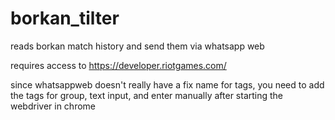# borkan_tilter
reads borkan match history and send them via whatsapp web

requires access to https://developer.riotgames.com/

since whatsappweb doesn't really have a fix name for tags, you need to add the tags for group, text input, and enter manually after starting the webdriver in chrome
